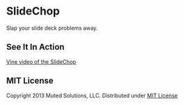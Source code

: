 # SlideChop

Slap your slide deck problems away.

## See It In Action

[Vine video of the SlideChop](https://vine.co/v/bQ5Y5155l3h)

## MIT License

Copyright 2013 Muted Solutions, LLC. Distributed
under [MIT License](http://mutedsolutions.mit-license.org)
